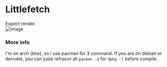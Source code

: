 # Littlefetch

Expect render   
![image](https://github.com/user-attachments/assets/80d16ccc-3b79-476a-9cf7-b716372a3ab5)

### More info
I'm on arch (btw), so i use pacman for 3 command. If you are on debian or derivate, you can juste refracor all `pacman -q` for `dpkg -l` before compile.

